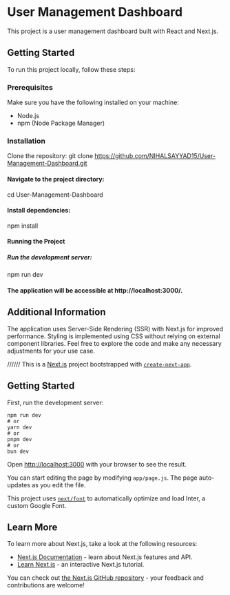 # User Management Dashboard
This project is a user management dashboard built with React and Next.js.

## Getting Started
To run this project locally, follow these steps:

### Prerequisites
Make sure you have the following installed on your machine:
- Node.js
- npm (Node Package Manager)

### Installation
  Clone the repository:
   git clone https://github.com/NIHALSAYYAD15/User-Management-Dashboard.git

#### Navigate to the project directory:
cd User-Management-Dashboard

#### Install dependencies:
npm install

#### Running the Project
##### Run the development server:
npm run dev

#### The application will be accessible at http://localhost:3000/.

## Additional Information
The application uses Server-Side Rendering (SSR) with Next.js for improved performance.
Styling is implemented using CSS without relying on external component libraries.
Feel free to explore the code and make any necessary adjustments for your use case.




//////
This is a [Next.js](https://nextjs.org/) project bootstrapped with [`create-next-app`](https://github.com/vercel/next.js/tree/canary/packages/create-next-app).

## Getting Started

First, run the development server:

```  
npm run dev
# or
yarn dev
# or
pnpm dev
# or
bun dev
```

Open [http://localhost:3000](http://localhost:3000) with your browser to see the result.

You can start editing the page by modifying `app/page.js`. The page auto-updates as you edit the file.

This project uses [`next/font`](https://nextjs.org/docs/basic-features/font-optimization) to automatically optimize and load Inter, a custom Google Font.

## Learn More

To learn more about Next.js, take a look at the following resources:

- [Next.js Documentation](https://nextjs.org/docs) - learn about Next.js features and API.
- [Learn Next.js](https://nextjs.org/learn) - an interactive Next.js tutorial.

You can check out [the Next.js GitHub repository](https://github.com/vercel/next.js/) - your feedback and contributions are welcome!
